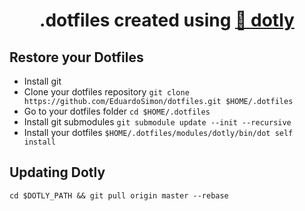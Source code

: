 <h1 align="center">
  .dotfiles created using <a href="https://github.com/CodelyTV/dotly">🌚 dotly</a>
</h1>

## Restore your Dotfiles

* Install git
* Clone your dotfiles repository `git clone https://github.com/EduardoSimon/dotfiles.git $HOME/.dotfiles`
* Go to your dotfiles folder `cd $HOME/.dotfiles`
* Install git submodules `git submodule update --init --recursive`
* Install your dotfiles `$HOME/.dotfiles/modules/dotly/bin/dot self install`


## Updating Dotly

`cd $DOTLY_PATH && git pull origin master --rebase`